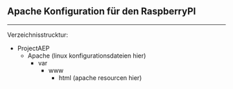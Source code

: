 ## Apache Konfiguration für den RaspberryPI ##

* * *

Verzeichnisstrucktur:
* ProjectAEP
  * Apache
    (linux konfigurationsdateien hier)
    * var
      * www
        * html
           (apache resourcen hier)
